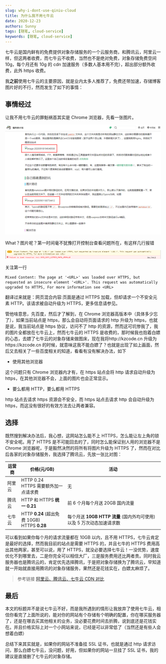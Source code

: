 ```yaml
---
slug: why-i-dont-use-qiniu-cloud
title: 为什么我不用七牛云
date: 2020-12-23
authors: Sunny
tags: [随笔, cloud-service]
keywords: [随笔, cloud-service]
---
```


七牛云是国内鲜有的免费提供对象存储服务的一个云服务商，和腾讯云，阿里云一样，但这两者收费，而七牛云不收费，当然也不是绝对免费，对象存储免费空间 10g，每个月还有 10g 的 cdn 加速服务（多数人基本用不完），超出部分额外收费，此外 https 收费。

<!-- truncate -->

我**之前**使用七牛云的主要原因，就是业内太多人推荐了，免费还带加速，存储博客图片好的不行，然而发生了如下的事情：

## 事情经过

让我不用七牛云的罪魁祸首其实是 Chrome 浏览器，先看一张图片。

![image-20201214211848873](assert/684f0f13ad2d18aa0087f1e38d5360cd_MD5.png)

What？图片呢？第一时间毫不犹豫打开控制台查看问题所在，有这样几行报错

![image-20201214212056058](assert/e7e2739672a95a854ec15915bbb8e369_MD5.png)

关注第一行

```
Mixed Content: The page at '<URL>' was loaded over HTTPS, but requested an insecure element '<URL>'. This request was automatically upgraded to HTTPS, For more information see <URL>
```

翻译过来就是：网页混合内容:页面是通过 HTTPS 加载，但却请求一个不安全元素 HTTP。该请求被自动升级为 HTTPS，更多信息请参见。

管他啥意思，先百度，然后才了解到，在 Chrome 浏览器高版本中（具体多少忘了），如果当前站点是 https，那么会自动将页面请求的 http 升级为 https，也就是说，我当前站点是 https 协议，访问不了 http 的资源，然而这可坑惨我了，我的图片全都放在七牛云上，然而七牛云的 HTTPS 是收费的，那时候我也抱着白嫖的心态，去嫖了七牛云的对象存储来做图床，现在我将http://kzcode.cn 升级为https://kzcode.cn 的时候，就意味这我不能白嫖了？也就是出现了如上画面，然后又去相关了一些百度相关的知道，看看有没有解决办法，如下

- 使用其他浏览器

这个问题只有 Chrome 浏览器内才有，在 https 站点会将 http 请求自动升级为 https，在其他浏览器不会，上面的图片也会正常显示。

- 要么都用 HTTP，要么都用 HTTPS

http 站点去请求 https 资源会不安全，而 https 站点去请求 http 会自动升级为 https，而这没有很好的有效方法去让两者兼容。

## 选择

既然搜到解决办法后，我心想，这网站怎么能不上 HTTPS，怎么能让左上角的锁不安全呢。用了 HTTPS 是不可能回去的了，同时怎么能保证别人用的浏览器不是 Chrome 浏览器呢，于是毅然决然的将所有将图片升级为 HTTPS 了，然而在对比后各家的对象存储服务，我选择了腾讯云，先放一张比对图：

| 运营商 | 价格(元/GB)                                      | 活动                                                                   |
| ------ | ------------------------------------------------ | ---------------------------------------------------------------------- |
| 阿里云 | HTTP 0.24<br/>HTTPS 需要额外加一点请求费         | 无                                                                     |
| 腾讯云 | HTTP 和 HTTPS **统一 0.21**                      | 前 6 个月每个月送 20GB 国内流量                                        |
| 七牛云 | HTTP **0.24** (超出免费 10GB)<br/>HTTPS **0.28** | 每个月送 **10GB HTTP 流量** (国内外均可使用) 以及 5 万次动态加速请求数 |

可以看到如果你每个月的请求流量都在 10GB 以内，且不用 HTTPS，七牛云肯定是最好的选择，然而我目前的站点是需要 HTTPS 的，并且七牛的 HTTPS 费用高出其他两家，甚至可以说，用了 HTTPS，就没必要选择七牛云！一没优势，速度优化不到哪里去，二是你完全可以相信大厂，三是服务费用还比两者贵。同时我云服务器也是腾讯云的，肯定优先选择腾讯，于是把对象存储换为了腾讯云，早知道就一开始就直接用腾讯的对象存储服务，果然还是花钱实在，白嫖太麻烦了。

> 参考链接 [阿里云、腾讯云、七牛云 CDN 对比](https://blog.txzhou.com/website/compare-cdn.html)

## 最后

本文的标题并不是说七牛云不好，而是我所遇到的情形让我放弃了使用七牛云，相信你看完了上面所说的，能对你的网站有个存储有个明确的配置，你在哪买服务器了，还是在哪去买其他相关的业务，没必要花费时间去折腾，说到底还是花钱实在。并且价格实际上对一个小网站来说，已经是可以非常低了（当然还是有些人会想着白嫖）

总结下来其实就是，如果你的网站不准备挂 SSL 证书，也就是通过 http 请求访问，那么白嫖七牛云，没问题，好用，但如果你的网站一旦挂了 SSL 证书，我的建议是直接删了七牛云的对象存储。
